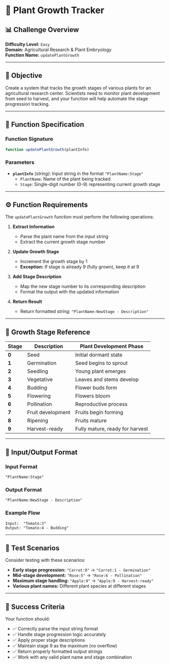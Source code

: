 # 🌱 Plant Growth Tracker

## 📊 Challenge Overview

**Difficulty Level:** `Easy`  
**Domain:** Agricultural Research & Plant Embryology  
**Function Name:** `updatePlantGrowth`

---

## 🎯 Objective

Create a system that tracks the growth stages of various plants for an agricultural research center. Scientists need to monitor plant development from seed to harvest, and your function will help automate the stage progression tracking.

---

## 🔧 Function Specification

### Function Signature
```javascript
function updatePlantGrowth(plantInfo)
```

### Parameters
- **`plantInfo`** *(string)*: Input string in the format `"PlantName:Stage"`
  - `PlantName`: Name of the plant being tracked
  - `Stage`: Single-digit number (0-9) representing current growth stage

---

## ⚙️ Function Requirements

The `updatePlantGrowth` function must perform the following operations:

1. **Extract Information**
   - Parse the plant name from the input string
   - Extract the current growth stage number

2. **Update Growth Stage**
   - Increment the growth stage by 1
   - **Exception:** If stage is already 9 (fully grown), keep it at 9

3. **Add Stage Description**
   - Map the new stage number to its corresponding description
   - Format the output with the updated information

4. **Return Result**
   - Return formatted string: `"PlantName:NewStage - Description"`

---

## 🌿 Growth Stage Reference

| Stage | Description | Plant Development Phase |
|-------|-------------|------------------------|
| **0** | Seed | Initial dormant state |
| **1** | Germination | Seed begins to sprout |
| **2** | Seedling | Young plant emerges |
| **3** | Vegetative | Leaves and stems develop |
| **4** | Budding | Flower buds form |
| **5** | Flowering | Flowers bloom |
| **6** | Pollination | Reproductive process |
| **7** | Fruit development | Fruits begin forming |
| **8** | Ripening | Fruits mature |
| **9** | Harvest-ready | Fully mature, ready for harvest |

---

## 📝 Input/Output Format

### Input Format
```
"PlantName:Stage"
```

### Output Format
```
"PlantName:NewStage - Description"
```

### Example Flow
```
Input:  "Tomato:3"
Output: "Tomato:4 - Budding"
```

---

## 🧪 Test Scenarios

Consider testing with these scenarios:
- **Early stage progression:** `"Carrot:0"` → `"Carrot:1 - Germination"`
- **Mid-stage development:** `"Rose:5"` → `"Rose:6 - Pollination"`
- **Maximum stage handling:** `"Apple:9"` → `"Apple:9 - Harvest-ready"`
- **Various plant names:** Different plant species at different stages

---

## 🎯 Success Criteria

Your function should:
- ✅ Correctly parse the input string format
- ✅ Handle stage progression logic accurately
- ✅ Apply proper stage descriptions
- ✅ Maintain stage 9 as the maximum (no overflow)
- ✅ Return properly formatted output strings
- ✅ Work with any valid plant name and stage combination
